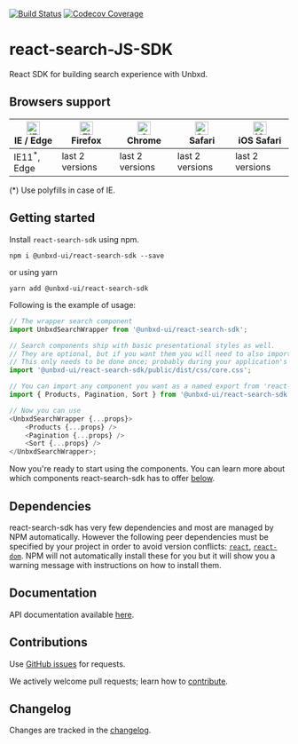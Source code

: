 [![Build Status](https://travis-ci.com/unbxd/react-search-JS-SDK.svg?branch=alpha)](https://travis-ci.com/unbxd/react-search-JS-SDK)
[![Codecov Coverage](https://img.shields.io/codecov/c/github/unbxd/react-search-JS-SDK/alpha/coverage.svg?style=flat-square)](https://codecov.io/gh/unbxd/react-search-JS-SDK/)
# react-search-JS-SDK

React SDK for building search experience with Unbxd.

## Browsers support

| [<img src="https://raw.githubusercontent.com/alrra/browser-logos/master/src/edge/edge_48x48.png" alt="IE / Edge" width="24px" height="24px" />](http://godban.github.io/browsers-support-badges/)<br/>IE / Edge | [<img src="https://raw.githubusercontent.com/alrra/browser-logos/master/src/firefox/firefox_48x48.png" alt="Firefox" width="24px" height="24px" />](http://godban.github.io/browsers-support-badges/)<br/>Firefox | [<img src="https://raw.githubusercontent.com/alrra/browser-logos/master/src/chrome/chrome_48x48.png" alt="Chrome" width="24px" height="24px" />](http://godban.github.io/browsers-support-badges/)<br/>Chrome | [<img src="https://raw.githubusercontent.com/alrra/browser-logos/master/src/safari/safari_48x48.png" alt="Safari" width="24px" height="24px" />](http://godban.github.io/browsers-support-badges/)<br/>Safari | [<img src="https://raw.githubusercontent.com/alrra/browser-logos/master/src/safari-ios/safari-ios_48x48.png" alt="iOS Safari" width="24px" height="24px" />](http://godban.github.io/browsers-support-badges/)<br/>iOS Safari |
| --------- | --------- | --------- | --------- | --------- |
| IE11<sup>*</sup>, Edge| last 2 versions| last 2 versions| last 2 versions| last 2 versions


(*) Use polyfills in case of IE. 




## Getting started

Install `react-search-sdk` using npm.

```shell
npm i @unbxd-ui/react-search-sdk --save
```

or using yarn

```shell
yarn add @unbxd-ui/react-search-sdk
```

Following is the example of usage:

```js
// The wrapper search component
import UnbxdSearchWrapper from '@unbxd-ui/react-search-sdk';

// Search components ship with basic presentational styles as well.
// They are optional, but if you want them you will need to also import the CSS file.
// This only needs to be done once; probably during your application's bootstrapping process.
import '@unbxd-ui/react-search-sdk/public/dist/css/core.css';

// You can import any component you want as a named export from 'react-search-sdk'
import { Products, Pagination, Sort } from '@unbxd-ui/react-search-sdk';

// Now you can use
<UnbxdSearchWrapper {...props}>
    <Products {...props} />
    <Pagination {...props} />
    <Sort {...props} />
</UnbxdSearchWrapper>;
```

Now you're ready to start using the components.
You can learn more about which components react-search-sdk has to offer [below](#documentation).

## Dependencies

react-search-sdk has very few dependencies and most are managed by NPM automatically.
However the following peer dependencies must be specified by your project in order to avoid version conflicts:
[`react`](https://www.npmjs.com/package/react),
[`react-dom`](https://www.npmjs.com/package/react-dom).
NPM will not automatically install these for you but it will show you a warning message with instructions on how to install them.

## Documentation

API documentation available [here](https://unbxd.github.io/react-search-JS-SDK/).

## Contributions

Use [GitHub issues](https://github.com/unbxd/react-search-JS-SDK/issues) for requests.

We actively welcome pull requests; learn how to [contribute](https://github.com/unbxd/react-search-JS-SDK/blob/master/CONTRIBUTING.md).

## Changelog

Changes are tracked in the [changelog](https://github.com/unbxd/react-search-JS-SDK/blob/master/CHANGELOG.md).
